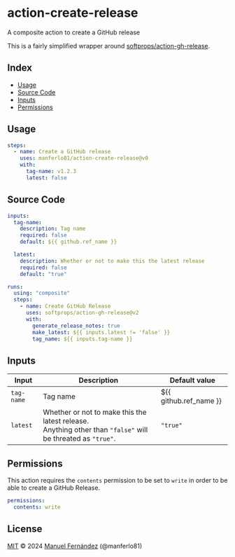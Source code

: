 # action-create-release

A composite action to create a GitHub release

This is a fairly simplified wrapper around [softprops/action-gh-release](https://github.com/marketplace/actions/gh-release).

## Index

* [Usage](#usage)
* [Source Code](#source-code)
* [Inputs](#inputs)
* [Permissions](#permissions)

## Usage

```yaml
steps:
  - name: Create a GitHub release
    uses: manferlo81/action-create-release@v0
    with:
      tag-name: v1.2.3
      latest: false
```

## Source Code

```yaml
inputs:
  tag-name:
    description: Tag name
    required: false
    default: ${{ github.ref_name }}

  latest:
    description: Whether or not to make this the latest release
    required: false
    default: "true"

runs:
  using: "composite"
  steps:
    - name: Create GitHub Release
      uses: softprops/action-gh-release@v2
      with:
        generate_release_notes: true
        make_latest: ${{ inputs.latest != 'false' }}
        tag_name: ${{ inputs.tag-name }}
```

## Inputs

| Input       | Description                                    | Default value |
| ----------- | ---------------------------------------------- | ------------- |
| `tag-name`  | Tag name                                       | ${{ github.ref_name }} |
| `latest`    | Whether or not to make this the latest release.<br />Anything other than `"false"` will be threated as `"true"`. | `"true"`        |

## Permissions

This action requires the `contents` permission to be set to `write` in order to be able to create a GitHub Release.

```yaml
permissions:
  contents: write
```

## License

[MIT](./LICENSE) &copy; 2024 [Manuel Fernández](https://github.com/manferlo81) (@manferlo81)
